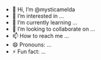 - 👋 Hi, I’m @mysticamelda
- 👀 I’m interested in ...
- 🌱 I’m currently learning ...
- 💞️ I’m looking to collaborate on ...
- 📫 How to reach me ...
- 😄 Pronouns: ...
- ⚡ Fun fact: ...

<!---
mysticamelda/mysticamelda is a ✨ special ✨ repository because its `README.md` (this file) appears on your GitHub profile.
You can click the Preview link to take a look at your changes.
--->
